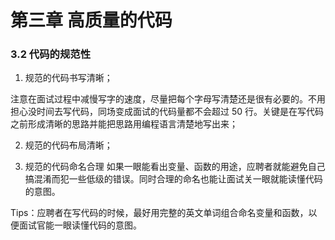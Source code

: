# 第三章 高质量的代码

### 3.2 代码的规范性
1. 规范的代码书写清晰；
   
 注意在面试过程中减慢写字的速度，尽量把每个字母写清楚还是很有必要的。不用担心没时间去写代码，同场变成面试的代码量都不会超过 50 行。关键是在写代码之前形成清晰的思路并能把思路用编程语言清楚地写出来；

2. 规范的代码布局清晰；
   
3. 规范的代码命名合理
 如果一眼能看出变量、函数的用途，应聘者就能避免自己搞混淆而犯一些低级的错误。同时合理的命名也能让面试关一眼就能读懂代码的意图。

Tips：应聘者在写代码的时候，最好用完整的英文单词组合命名变量和函数，以便面试官能一眼读懂代码的意图。